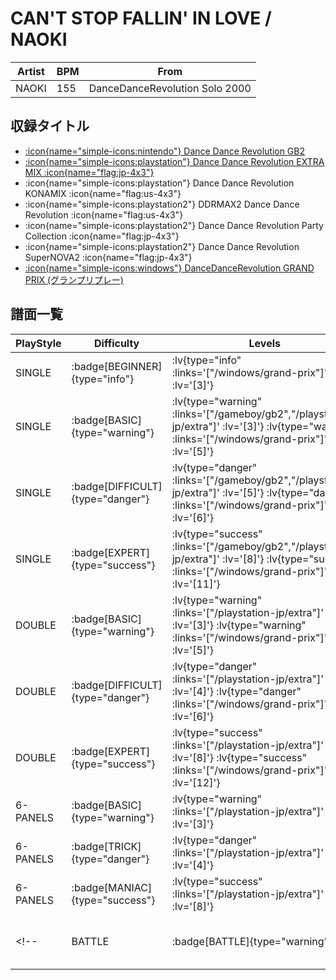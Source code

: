# CAN'T STOP FALLIN' IN LOVE / NAOKI

|Artist|BPM|From|
|------|---|----|
|NAOKI|155|DanceDanceRevolution Solo 2000|

## 収録タイトル

- [ :icon{name="simple-icons:nintendo"} Dance Dance Revolution GB2](/gameboy/gb2)
- [ :icon{name="simple-icons:playstation"} Dance Dance Revolution EXTRA MIX :icon{name="flag:jp-4x3"} ](/playstation-jp/extra)
- :icon{name="simple-icons:playstation"} Dance Dance Revolution KONAMIX :icon{name="flag:us-4x3"}
- :icon{name="simple-icons:playstation2"} DDRMAX2 Dance Dance Revolution :icon{name="flag:us-4x3"}
- :icon{name="simple-icons:playstation2"} Dance Dance Revolution Party Collection :icon{name="flag:jp-4x3"}
- :icon{name="simple-icons:playstation2"} Dance Dance Revolution SuperNOVA2 :icon{name="flag:jp-4x3"}
- [:icon{name="simple-icons:windows"} DanceDanceRevolution GRAND PRIX (グランプリプレー)](/windows/grand-prix)

## 譜面一覧

|PlayStyle|Difficulty|Levels|Notes|Movie|
|---------|----------|------|-----|-----|
|SINGLE| :badge[BEGINNER]{type="info"} | :lv{type="info" :links='["/windows/grand-prix"]' :lv='[3]'} |93/0||
|SINGLE| :badge[BASIC]{type="warning"} | :lv{type="warning" :links='["/gameboy/gb2","/playstation-jp/extra"]' :lv='[3]'}  :lv{type="warning" :links='["/windows/grand-prix"]' :lv='[5]'} |160/0||
|SINGLE| :badge[DIFFICULT]{type="danger"} | :lv{type="danger" :links='["/gameboy/gb2","/playstation-jp/extra"]' :lv='[5]'}  :lv{type="danger" :links='["/windows/grand-prix"]' :lv='[6]'} |235/0||
|SINGLE| :badge[EXPERT]{type="success"} | :lv{type="success" :links='["/gameboy/gb2","/playstation-jp/extra"]' :lv='[8]'}  :lv{type="success" :links='["/windows/grand-prix"]' :lv='[11]'} |328/0||
|DOUBLE| :badge[BASIC]{type="warning"} | :lv{type="warning" :links='["/playstation-jp/extra"]' :lv='[3]'}  :lv{type="warning" :links='["/windows/grand-prix"]' :lv='[5]'} |182/0||
|DOUBLE| :badge[DIFFICULT]{type="danger"} | :lv{type="danger" :links='["/playstation-jp/extra"]' :lv='[4]'}  :lv{type="danger" :links='["/windows/grand-prix"]' :lv='[6]'} |224/0||
|DOUBLE| :badge[EXPERT]{type="success"} | :lv{type="success" :links='["/playstation-jp/extra"]' :lv='[8]'}  :lv{type="success" :links='["/windows/grand-prix"]' :lv='[12]'} |299/0||
|6-PANELS| :badge[BASIC]{type="warning"} | :lv{type="warning" :links='["/playstation-jp/extra"]' :lv='[3]'} |160/0||
|6-PANELS| :badge[TRICK]{type="danger"} | :lv{type="danger" :links='["/playstation-jp/extra"]' :lv='[4]'} |235/0||
|6-PANELS| :badge[MANIAC]{type="success"} | :lv{type="success" :links='["/playstation-jp/extra"]' :lv='[8]'} |328/0||
<!-- |BATTLE| :badge[BATTLE]{type="warning"} | :lv{type="warning" :links='["/playstation-us/konamix"]' :lv='[8]'} ||| -->
